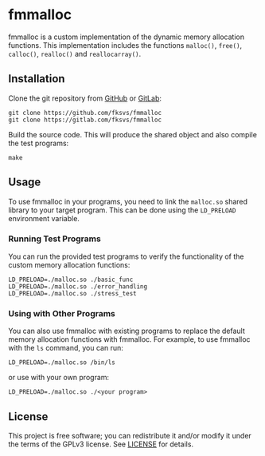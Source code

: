 # fmmalloc

fmmalloc is a custom implementation of the dynamic memory allocation functions. This implementation includes the functions `malloc()`, `free()`, `calloc()`, `realloc()` and `reallocarray()`.

## Installation

Clone the git repository from [GitHub][] or [GitLab][]:

```console
git clone https://github.com/fksvs/fmmalloc
git clone https://gitlab.com/fksvs/fmmalloc
```

Build the source code. This will produce the shared object and also compile the test programs:

```console
make
```

## Usage

To use fmmalloc in your programs, you need to link the `malloc.so` shared library to your target program. This can be done using the `LD_PRELOAD` environment variable.

### Running Test Programs

You can run the provided test programs to verify the functionality of the custom memory allocation functions:

```console
LD_PRELOAD=./malloc.so ./basic_func
LD_PRELOAD=./malloc.so ./error_handling
LD_PRELOAD=./malloc.so ./stress_test
```

### Using with Other Programs

You can also use fmmalloc with existing programs to replace the default memory allocation functions with fmmalloc. For example, to use fmmalloc with the `ls` command, you can run:

```console
LD_PRELOAD=./malloc.so /bin/ls
```

or use with your own program:

```console
LD_PRELOAD=./malloc.so ./<your program>
```

## License

This project is free software; you can redistribute it and/or modify it under the terms of the GPLv3 license. See [LICENSE][] for details.

[GitHub]: https://github.com/fksvs/fmmalloc
[GitLab]: https://gitlab.com/fksvs/fmmalloc
[LICENSE]: https://www.gnu.org/licenses/gpl-3.0.en.html
